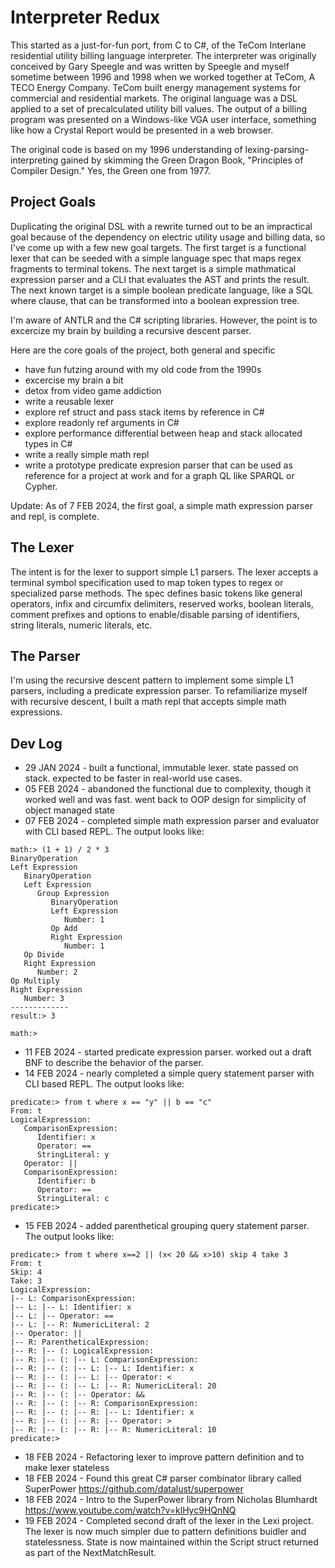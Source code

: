 # Interpreter Redux
This started as a just-for-fun port, from C to C#, of the TeCom Interlane residential utility billing language interpreter. The interpreter was originally conceived by Gary Speegle and was written by Speegle and myself sometime between 1996 and 1998 when we worked together at TeCom, A TECO Energy Company. TeCom built energy management systems for commercial and residential markets. The original language was a DSL applied to a set of precalculated utility bill values. The output of a billing program was presented on a Windows-like VGA user interface, something like how a Crystal Report would be presented in a web browser.

The original code is based on my 1996 understanding of lexing-parsing-interpreting gained by skimming the Green Dragon Book, "Principles of Compiler Design." Yes, the Green one from 1977.

## Project Goals
Duplicating the original DSL with a rewrite turned out to be an impractical goal because of the dependency on electric utility usage and billing data, so I've come up with a few new goal targets. The first target is a functional lexer that can be seeded with a simple language spec that maps regex fragments to terminal tokens. The next target is a simple mathmatical expression parser and a CLI that evaluates the AST and prints the result. The next known target is a simple boolean predicate language, like a SQL where clause, that can be transformed into a boolean expression tree.

I'm aware of ANTLR and the C# scripting libraries. However, the point is to excercize my brain by building a recursive descent parser.

Here are the core goals of the project, both general and specific
- have fun futzing around with my old code from the 1990s
- excercise my brain a bit
- detox from video game addiction
- write a reusable lexer
- explore ref struct and pass stack items by reference in C#
- explore readonly ref arguments in C#
- explore performance differential between heap and stack allocated types in C#
- write a really simple math repl
- write a prototype predicate expresion parser that can be used as reference for a project at work and for a graph QL like SPARQL or Cypher.

Update: As of 7 FEB 2024, the first goal, a simple math expression parser and repl, is complete.

## The Lexer
The intent is for the lexer to support simple L1 parsers. The lexer accepts a terminal symbol specification used to map token types to regex or specialized parse methods. The spec defines basic tokens like general operators, infix and circumfix delimiters, reserved works, boolean literals, comment prefixes and options to enable/disable parsing of identifiers, string literals, numeric literals, etc.

## The Parser
I'm using the recursive descent pattern to implement some simple L1 parsers, including a predicate expression parser. To refamiliarize myself with recursive descent, I built a math repl that accepts simple math expressions.

## Dev Log
 - 29 JAN 2024 - built a functional, immutable lexer. state passed on stack. expected to be faster in real-world use cases.
 - 05 FEB 2024 - abandoned the functional due to complexity, though it worked well and was fast. went back to OOP design for simplicity of object managed state
 - 07 FEB 2024 - completed simple math expression parser and evaluator with CLI based REPL. The output looks like:
```console
math:> (1 + 1) / 2 * 3
BinaryOperation
Left Expression
   BinaryOperation
   Left Expression
      Group Expression
         BinaryOperation
         Left Expression
            Number: 1
         Op Add
         Right Expression
            Number: 1
   Op Divide
   Right Expression
      Number: 2
Op Multiply
Right Expression
   Number: 3
-------------
result:> 3

math:>
```
- 11 FEB 2024 - started predicate expression parser. worked out a draft BNF to describe the behavior of the parser. 
- 14 FEB 2024 - nearly completed a simple query statement parser with CLI based REPL. The output looks like:
```console
predicate:> from t where x == "y" || b == "c"
From: t
LogicalExpression:
   ComparisonExpression:
      Identifier: x
      Operator: ==
      StringLiteral: y
   Operator: ||
   ComparisonExpression:
      Identifier: b
      Operator: ==
      StringLiteral: c
predicate:>
```
- 15 FEB 2024 - added parenthetical grouping query statement parser. The output looks like:
```console
predicate:> from t where x==2 || (x< 20 && x>10) skip 4 take 3
From: t
Skip: 4
Take: 3
LogicalExpression:
|-- L: ComparisonExpression:
|-- L: |-- L: Identifier: x
|-- L: |-- Operator: ==
|-- L: |-- R: NumericLiteral: 2
|-- Operator: ||
|-- R: ParentheticalExpression:
|-- R: |-- (: LogicalExpression:
|-- R: |-- (: |-- L: ComparisonExpression:
|-- R: |-- (: |-- L: |-- L: Identifier: x
|-- R: |-- (: |-- L: |-- Operator: <
|-- R: |-- (: |-- L: |-- R: NumericLiteral: 20
|-- R: |-- (: |-- Operator: &&
|-- R: |-- (: |-- R: ComparisonExpression:
|-- R: |-- (: |-- R: |-- L: Identifier: x
|-- R: |-- (: |-- R: |-- Operator: >
|-- R: |-- (: |-- R: |-- R: NumericLiteral: 10
predicate:>
```
- 18 FEB 2024 - Refactoring lexer to improve pattern definition and to make lexer stateless
- 18 FEB 2024 - Found this great C# parser combinator library called SuperPower https://github.com/datalust/superpower
- 18 FEB 2024 - Intro to the SuperPower library from Nicholas Blumhardt https://www.youtube.com/watch?v=klHyc9HQnNQ
- 19 FEB 2024 - Completed second draft of the lexer in the Lexi project. The lexer is now much simpler due to pattern definitions buidler and statelessness. State is now maintained within the Script struct returned as part of the NextMatchResult.
